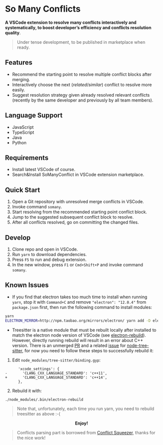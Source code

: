 # So Many Conflicts

**A VSCode extension to resolve many conflicts interactively and systematically, to boost developer’s efficiency and conflicts resolution quality**.

> Under tense development, to be published in marketplace when ready.

## Features

- Recommend the starting point to resolve multiple conflict blocks after merging.
- Interactively choose the next (*related*/*similar*) conflict to resolve more easily.
- Suggest resolution strategy given already resolved relevant conflicts (recently by the same developer and previously by all team members).

## Language Support

- JavaScript
- TypeScript
- Java
- Python

## Requirements

- Install latest VSCode of course.
- Search&Install SoManyConflict in VSCode extension marketplace.

## Quick Start

1. Open a Git repository with unresolved merge conflicts in VSCode.
2. Invoke command `somany`.
3. Start resolving from the recommended starting point conflict block.
4. Jump to the suggested subsequent conflict block to resolve.
5. After all conflicts resolved, go on committing the changed files.

## Develop

1. Clone repo and open in VSCode.
2. Run `yarn` to download dependencies.
3. Press `F5` to run and debug extension.
4. In the new window, press `F1` or `Cmd+Shift+P` and invoke command `somany`.

## Known Issues

- If you find that electron takes too much time to install when running `yarn`, stop it with `Command+C` and remove `"electron": "12.0.4"` from `package.json` first, then run the following command to install modules:
```sh
yarn
ELECTRON_MIRROR=http://npm.taobao.org/mirrors/electron/ yarn add -D electron@12.0.4
```

- Treesitter is a native module that must be rebuilt locally after installed to match the electron node version of VSCode (see [electron-rebuild]). However, directly running rebuild will result in an error about C++ version. There is an unmerged [PR] and a related [issue] for [node-tree-sitter], for now you need to follow these steps to successfully rebuild it:

[electron-rebuild]: https://www.electronjs.org/docs/tutorial/using-native-node-modules
[node-tree-sitter]: https://github.com/tree-sitter/node-tree-sitter/
[PR]: https://github.com/tree-sitter/node-tree-sitter/pull/83
[issue]: https://github.com/tree-sitter/node-tree-sitter/issues/82

1. Edit `node_modules/tree-sitter/binding.gyp`:

```
      'xcode_settings': {
-       'CLANG_CXX_LANGUAGE_STANDARD': 'c++11',
+       'CLANG_CXX_LANGUAGE_STANDARD': 'c++14',
      },
```

2. Rebuild it with:

```
./node_modules/.bin/electron-rebuild
```

> Note that, unfortunately, each time you run yarn, you need to rebuild treesitter as above :-(
> 
<center> <strong>Enjoy!</strong> </center>


> Conflicts parsing part is borrowed from [Conflict Squeezer], thanks for the nice work!

[Conflict Squeezer]: https://github.com/angelo-mollame/conflict-squeezer
